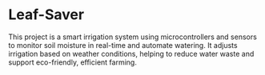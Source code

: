 # Leaf-Saver
This project is a smart irrigation system using microcontrollers and sensors to monitor soil moisture in real-time and automate watering. It adjusts irrigation based on weather conditions, helping to reduce water waste and support eco-friendly, efficient farming.
